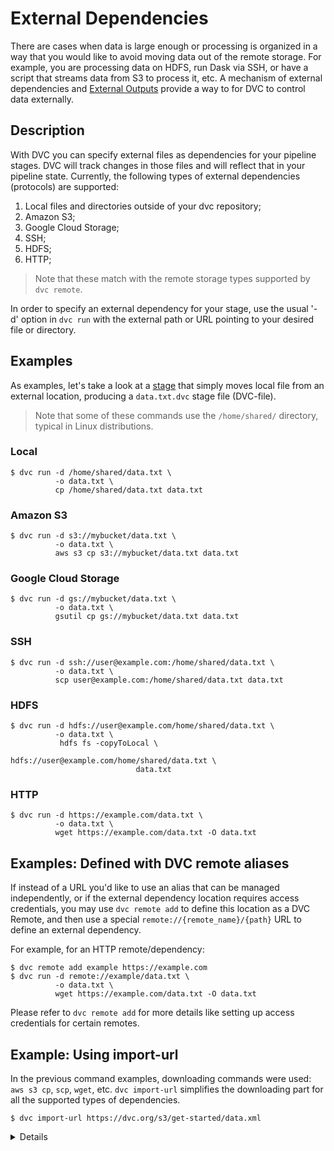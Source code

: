# External Dependencies

There are cases when data is large enough or processing is organized in a way
that you would like to avoid moving data out of the remote storage. For example,
you are processing data on HDFS, run Dask via SSH, or have a script that streams
data from S3 to process it, etc. A mechanism of external dependencies and
[External Outputs](/doc/user-guide/external-outputs) provide a way to for DVC to
control data externally.

## Description

With DVC you can specify external files as dependencies for your pipeline
stages. DVC will track changes in those files and will reflect that in your
pipeline state. Currently, the following types of external dependencies
(protocols) are supported:

1. Local files and directories outside of your dvc repository;
2. Amazon S3;
3. Google Cloud Storage;
4. SSH;
5. HDFS;
6. HTTP;

> Note that these match with the remote storage types supported by `dvc remote`.

In order to specify an external dependency for your stage, use the usual '-d'
option in `dvc run` with the external path or URL pointing to your desired file
or directory.

## Examples

As examples, let's take a look at a [stage](/doc/commands-reference/run) that
simply moves local file from an external location, producing a `data.txt.dvc`
stage file (DVC-file).

> Note that some of these commands use the `/home/shared/` directory, typical in
> Linux distributions.

### Local

```dvc
$ dvc run -d /home/shared/data.txt \
          -o data.txt \
          cp /home/shared/data.txt data.txt
```

### Amazon S3

```dvc
$ dvc run -d s3://mybucket/data.txt \
          -o data.txt \
          aws s3 cp s3://mybucket/data.txt data.txt
```

### Google Cloud Storage

```dvc
$ dvc run -d gs://mybucket/data.txt \
          -o data.txt \
          gsutil cp gs://mybucket/data.txt data.txt
```

### SSH

```dvc
$ dvc run -d ssh://user@example.com:/home/shared/data.txt \
          -o data.txt \
          scp user@example.com:/home/shared/data.txt data.txt
```

### HDFS

```dvc
$ dvc run -d hdfs://user@example.com/home/shared/data.txt \
          -o data.txt \
           hdfs fs -copyToLocal \
                            hdfs://user@example.com/home/shared/data.txt \
                            data.txt
```

### HTTP

```dvc
$ dvc run -d https://example.com/data.txt \
          -o data.txt \
          wget https://example.com/data.txt -O data.txt
```

## Examples: Defined with DVC remote aliases

If instead of a URL you'd like to use an alias that can be managed
independently, or if the external dependency location requires access
credentials, you may use `dvc remote add` to define this location as a DVC
Remote, and then use a special `remote://{remote_name}/{path}` URL to define an
external dependency.

For example, for an HTTP remote/dependency:

```dvc
$ dvc remote add example https://example.com
$ dvc run -d remote://example/data.txt \
          -o data.txt \
          wget https://example.com/data.txt -O data.txt
```

Please refer to `dvc remote add` for more details like setting up access
credentials for certain remotes.

## Example: Using import-url

In the previous command examples, downloading commands were used: `aws s3 cp`,
`scp`, `wget`, etc. `dvc import-url` simplifies the downloading part for all the
supported types of dependencies.

```dvc
$ dvc import-url https://dvc.org/s3/get-started/data.xml
```

<details>

### Expand to learn more about DVC internals

The resulting DVC-file will contain something like this:

```yaml
deps:
  - etag: '"f432e270cd634c51296ecd2bc2f5e752-5"'
    path: https://dvc.org/s3/get-started/data.xml
outs:
  - md5: a304afb96060aad90176268345e10355
    path: data.xml
    cache: true
    metric: false
    persist: false
```

DVC checks the headers returned by the server, looking for a strong
[ETag](https://en.wikipedia.org/wiki/HTTP_ETag) or a
[Content-MD5](https://tools.ietf.org/html/rfc1864) header, and uses it to know
if the file has changed and we need to download it again.

</details>
